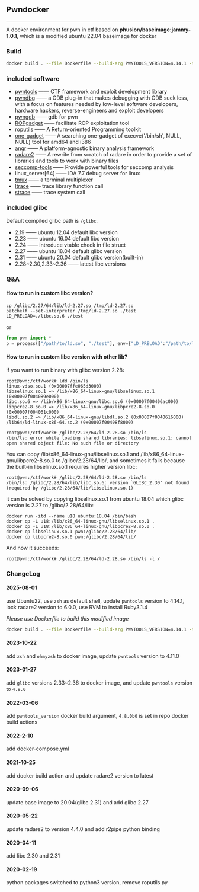 ## Pwndocker

----

A docker environment for pwn in ctf based on **phusion/baseimage:jammy-1.0.1**, which is a modified ubuntu 22.04 baseimage for docker

### Build

```sh
docker build . --file Dockerfile --build-arg PWNTOOLS_VERSION=4.14.1 -t pwndocker:latest
```

### included software

-   [pwntools](https://github.com/Gallopsled/pwntools) —— CTF framework and exploit development library
-   [pwndbg](https://github.com/pwndbg/pwndbg) —— a GDB plug-in that makes debugging with GDB suck less, with a focus on features needed by low-level software developers, hardware hackers, reverse-engineers and exploit developers
-   [pwngdb](https://github.com/scwuaptx/Pwngdb) —— gdb for pwn
-   [ROPgadget](https://github.com/JonathanSalwan/ROPgadget) —— facilitate ROP exploitation tool
-   [roputils](https://github.com/inaz2/roputils) —— A Return-oriented Programming toolkit
-   [one_gadget](https://github.com/david942j/one_gadget) —— A searching one-gadget of execve('/bin/sh', NULL, NULL) tool for amd64 and i386
-   [angr](https://github.com/angr/angr) —— A platform-agnostic binary analysis framework
-   [radare2](https://github.com/radare/radare2) —— A rewrite from scratch of radare in order to provide a set of libraries and tools to work with binary files
-   [seccomp-tools](https://github.com/david942j/seccomp-tools) —— Provide powerful tools for seccomp analysis
-   linux_server[64] —— IDA 7.7 debug server for linux
-   [tmux](https://tmux.github.io/) —— a terminal multiplexer
-   [ltrace](https://linux.die.net/man/1/ltrace) —— trace library function call
-   [strace](https://linux.die.net/man/1/strace) —— trace system call

### included glibc

Default compiled glibc path is `/glibc`.

-   2.19 —— ubuntu 12.04 default libc version
-   2.23 —— ubuntu 16.04 default libc version
-   2.24 —— introduce vtable check in file struct
-   2.27 —— ubuntu 18.04 default glibc version
-   2.31 —— ubuntu 20.04 default glibc version(built-in)
-   2.28~2.30,2.33~2.36 —— latest libc versions

### Q&A

#### How to run in custom libc version?

```shell
cp /glibc/2.27/64/lib/ld-2.27.so /tmp/ld-2.27.so
patchelf --set-interpreter /tmp/ld-2.27.so ./test
LD_PRELOAD=./libc.so.6 ./test
```

or

```python
from pwn import *
p = process(["/path/to/ld.so", "./test"], env={"LD_PRELOAD":"/path/to/libc.so.6"})

```

#### How to run in custom libc version with other lib?

if you want to run binary with glibc version 2.28:

```shell
root@pwn:/ctf/work# ldd /bin/ls
linux-vdso.so.1 (0x00007ffe065d3000)
libselinux.so.1 => /lib/x86_64-linux-gnu/libselinux.so.1 (0x00007f004089e000)
libc.so.6 => /lib/x86_64-linux-gnu/libc.so.6 (0x00007f00406ac000)
libpcre2-8.so.0 => /lib/x86_64-linux-gnu/libpcre2-8.so.0 (0x00007f004061c000)
libdl.so.2 => /lib/x86_64-linux-gnu/libdl.so.2 (0x00007f0040616000)
/lib64/ld-linux-x86-64.so.2 (0x00007f00408f8000)

root@pwn:/ctf/work# /glibc/2.28/64/ld-2.28.so /bin/ls
/bin/ls: error while loading shared libraries: libselinux.so.1: cannot open shared object file: No such file or directory
```

You can copy /lib/x86_64-linux-gnu/libselinux.so.1 and /lib/x86_64-linux-gnu/libpcre2-8.so.0 to /glibc/2.28/64/lib/, and sometimes it fails because the built-in libselinux.so.1 requires higher version libc:

```
root@pwn:/ctf/work# /glibc/2.28/64/ld-2.28.so /bin/ls
/bin/ls: /glibc/2.28/64/lib/libc.so.6: version `GLIBC_2.30' not found (required by /glibc/2.28/64/lib/libselinux.so.1)
```

it can be solved by copying libselinux.so.1 from ubuntu 18.04 which glibc version is 2.27 to /glibc/2.28/64/lib:

```
docker run -itd --name u18 ubuntu:18.04 /bin/bash
docker cp -L u18:/lib/x86_64-linux-gnu/libselinux.so.1 .
docker cp -L u18:/lib/x86_64-linux-gnu/libpcre2-8.so.0 .
docker cp libselinux.so.1 pwn:/glibc/2.28/64/lib/
docker cp libpcre2-8.so.0 pwn:/glibc/2.28/64/lib/
```

And now it succeeds:

```
root@pwn:/ctf/work# /glibc/2.28/64/ld-2.28.so /bin/ls -l /
```

### ChangeLog

#### 2025-08-01

use Ubuntu22, use `zsh` as default shell, update `pwntools` version to 4.14.1, lock radare2 version to 6.0.0, use RVM to install Ruby3.1.4

_Please use Dockerfile to build this modified image_

```sh
docker build . --file Dockerfile --build-arg PWNTOOLS_VERSION=4.14.1 -t pwndocker:latest
```

#### 2023-10-22

add `zsh` and `ohmyzsh` to docker image, update `pwntools` version to 4.11.0

#### 2023-01-27

add `glibc` versions 2.33~2.36 to docker image, and update `pwntools` version to `4.9.0`

#### 2022-03-06

add `pwntools_version` docker build argument, `4.8.0b0` is set in repo docker build actions

#### 2022-2-10

add docker-compose.yml

#### 2021-10-25

add docker build action and update radare2 version to latest

#### 2020-09-06

update base image to 20.04(glibc 2.31) and add glibc 2.27

#### 2020-05-22

update radare2 to version 4.4.0 and add r2pipe python binding

#### 2020-04-11

add libc 2.30 and 2.31

#### 2020-02-19

python packages switched to python3 version, remove roputils.py
